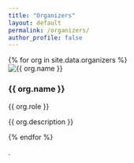 ```yaml
---
title: "Organizers"
layout: default
permalink: /organizers/
author_profile: false
---
```



<div class="organizers-grid">
  {% for org in site.data.organizers %}
    <div class="organizer-card">
      <img src="{{ org.image | default: '/assets/images/bio-photo.jpg' | relative_url }}"
           alt="{{ org.name }}"
           class="organizer-avatar" />
      <h3 class="organizer-name">{{ org.name }}</h3>
      <p class="organizer-role">{{ org.role }}</p>
      <p class="organizer-description">{{ org.description }}</p>
    </div>
  {% endfor %}
</div>

.
